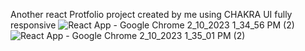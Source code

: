 Another react Protfolio project created by me using CHAKRA UI  fully responsive
![React App - Google Chrome 2_10_2023 1_34_56 PM (2)](https://user-images.githubusercontent.com/93855880/218074904-2d32c050-b590-483e-a708-333f42bee2bf.png)
![React App - Google Chrome 2_10_2023 1_35_01 PM (2)](https://user-images.githubusercontent.com/93855880/218074912-2eb81f33-f0a8-4614-acf4-6fca2ae4b433.png)
